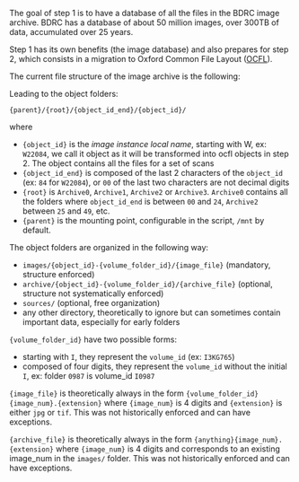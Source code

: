The goal of step 1 is to have a database of all the files in the BDRC image archive. BDRC has a database of about 50 million images, over 300TB of data, accumulated over 25 years.

Step 1 has its own benefits (the image database) and also prepares for step 2, which consists in a migration to Oxford Common File Layout ([OCFL](https://ocfl.io/)).

The current file structure of the image archive is the following:

Leading to the object folders:

`{parent}/{root}/{object_id_end}/{object_id}/`

where 
- `{object_id}` is the *image instance local name*, starting with W, ex: `W22084`, we call it object as it will be transformed into ocfl objects in step 2. The object contains all the files for a set of scans
- `{object_id_end}` is composed of the last 2 characters of the `object_id` (ex: `84` for `W22084`), or `00` of the last two characters are not decimal digits
- `{root}` is `Archive0`, `Archive1`, `Archive2` or `Archive3`. `Archive0` contains all the folders where `object_id_end` is between `00` and `24`, `Archive2` between `25` and `49`, etc.
- `{parent}` is the mounting point, configurable in the script, `/mnt` by default.

The object folders are organized in the following way:
- `images/{object_id}-{volume_folder_id}/{image_file}` (mandatory, structure enforced)
- `archive/{object_id}-{volume_folder_id}/{archive_file}` (optional, structure not systematically enforced)
- `sources/` (optional, free organization)
- any other directory, theoretically to ignore but can sometimes contain important data, especially for early folders

`{volume_folder_id}` have two possible forms:
- starting with `I`, they represent the `volume_id` (ex: `I3KG765`)
- composed of four digits, they represent the `volume_id` without the initial `I`, ex: folder `0987` is volume_id `I0987`

`{image_file}` is theoretically always in the form `{volume_folder_id}{image_num}.{extension}` where `{image_num}` is 4 digits and `{extension}` is either `jpg` or `tif`. This was not historically enforced and can have exceptions.

`{archive_file}` is theoretically always in the form `{anything}{image_num}.{extension}` where `{image_num}` is 4 digits and corresponds to an existing image_num in the `images/` folder. This was not historically enforced and can have exceptions.

